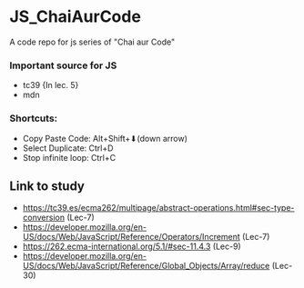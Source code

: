 # JS_ChaiAurCode
A code repo for js series of "Chai aur Code"

### Important source for JS
* tc39 {In lec. 5}
* mdn

### Shortcuts:
* Copy Paste Code: Alt+Shift+⬇(down arrow)
* Select Duplicate: Ctrl+D
* Stop infinite loop: Ctrl+C


## Link to study
* https://tc39.es/ecma262/multipage/abstract-operations.html#sec-type-conversion (Lec-7)
* https://developer.mozilla.org/en-US/docs/Web/JavaScript/Reference/Operators/Increment (Lec-7)
* https://262.ecma-international.org/5.1/#sec-11.4.3 (Lec-9)
* https://developer.mozilla.org/en-US/docs/Web/JavaScript/Reference/Global_Objects/Array/reduce (Lec-30)